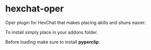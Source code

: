 # hexchat-oper

Oper plugin for HexChat that makes placing akills and shuns easier.

To install simply place in your addons folder.

Before loading make sure to install <b>pyperclip</b>.

